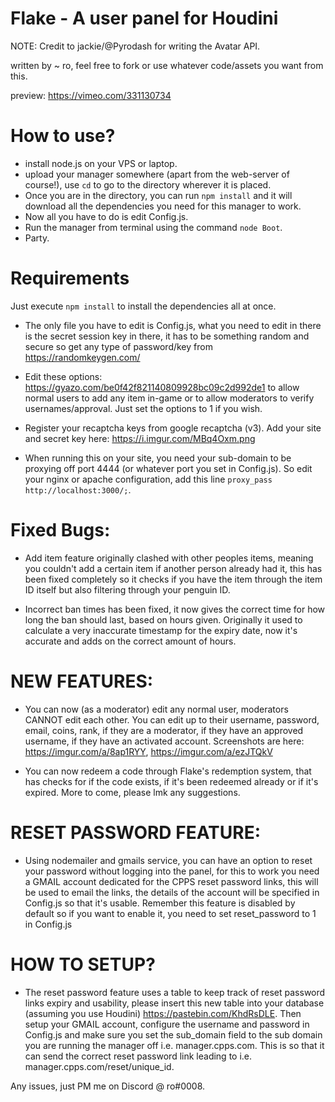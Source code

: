 # Flake - A user panel for Houdini

NOTE: Credit to jackie/@Pyrodash for writing the Avatar API. 

written by ~ ro, feel free to fork or use whatever code/assets you want from this.

preview: https://vimeo.com/331130734

# How to use?


 - install node.js on your VPS or laptop.
 - upload your manager somewhere (apart from the web-server of course!), use `cd` to go to the directory wherever it is placed. 
 - Once you are in the directory, you can run `npm install` and it will download all the dependencies you need for this manager to work. 
 - Now all you have to do is edit Config.js.
 - Run the manager from terminal using the command `node Boot`. 
 - Party.

# Requirements

Just execute `npm install` to install the dependencies all at once.
    
   
- The only file you have to edit is Config.js, what you need to edit in there is the secret session key in there, it has to be something random and secure so get any type of password/key from https://randomkeygen.com/ 

- Edit these options: https://gyazo.com/be0f42f821140809928bc09c2d992de1 to allow normal users to add any item in-game or to allow moderators to verify usernames/approval. Just set the options to 1 if you wish.


- Register your recaptcha keys from google recaptcha (v3). Add your site and secret key here: https://i.imgur.com/MBq4Oxm.png

- When running this on your site, you need your sub-domain to be proxying off port 4444 (or whatever port you set in Config.js). So edit your nginx or apache configuration, add this line `proxy_pass http://localhost:3000/;`.


# Fixed Bugs: 

 - Add item feature originally clashed with other peoples items, meaning you couldn't add a certain item if another person already had it, this has been fixed completely so it checks if you have the item through the item ID itself but also filtering through your penguin ID.

- Incorrect ban times has been fixed, it now gives the correct time for how long the ban should last, based on hours given. Originally it used to calculate a very inaccurate timestamp for the expiry date, now it's accurate and adds on the correct amount of hours.

# NEW FEATURES: 

 - You can now (as a moderator) edit any normal user, moderators CANNOT edit each other. You can edit up to their username, password, email, coins, rank, if they are a moderator, if they have an approved username, if they have an activated account. Screenshots are here: https://imgur.com/a/8ap1RYY, https://imgur.com/a/ezJTQkV

- You can now redeem a code through Flake's redemption system, that has checks for if the code exists, if it's been redeemed already or if it's expired. More to come, please lmk any suggestions.

# RESET PASSWORD FEATURE:

- Using nodemailer and gmails service, you can have an option to reset your password without logging into the panel, for this to work you need a GMAIL account dedicated for the CPPS reset password links, this will be used to email the links, the details of the account will be specified in Config.js so that it's usable. Remember this feature is disabled by default so if you want to enable it, you need to set reset_password to 1 in Config.js

# HOW TO SETUP?

- The reset password feature uses a table to keep track of reset password links expiry and usability, please insert this new table into your database (assuming you use Houdini) https://pastebin.com/KhdRsDLE. Then setup your GMAIL account, configure the username and password in Config.js and make sure you set the sub_domain field to the sub domain you are running the manager off i.e. manager.cpps.com. This is so that it can send the correct reset password link leading to i.e. manager.cpps.com/reset/unique_id. 


Any issues, just PM me on Discord @ ro#0008.

